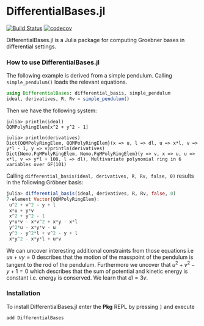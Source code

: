 # DifferentialBases.jl

[![Build Status](https://github.com/linus-md/DifferentialBases.jl/actions/workflows/CI.yml/badge.svg?branch=main)](https://github.com/linus-md/DifferentialBases.jl/actions/workflows/CI.yml?query=branch%3Amain) [![codecov](https://codecov.io/github/linus-md/DifferentialBases.jl/graph/badge.svg?token=6XCVN0734M)](https://codecov.io/github/linus-md/DifferentialBases.jl)

DifferentialBases.jl is a Julia package for computing Groebner bases in differential settings.

### How to use DifferentialBases.jl

The following example is derived from a simple pendulum. Calling ``simple_pendulum()`` loads the relevant equations.

```julia
using DifferentialBases: differential_basis, simple_pendulum
ideal, derivatives, R, Rv = simple_pendulum()
```

Then we have the following system:

```julia-repl
julia> println(ideal)
QQMPolyRingElem[x^2 + y^2 - 1]

julia> println(derivatives)
Dict{QQMPolyRingElem, QQMPolyRingElem}(x => u, l => dl, u => x*l, v => y*l - 1, y => v)println(derivatives)
Dict{Nemo.FqMPolyRingElem, Nemo.FqMPolyRingElem}(y => v, x => u, u => x*l, v => y*l + 100, l => dl), Multivariate polynomial ring in 6 variables over GF(101)
```

Calling `differential_basis(ideal, derivatives, R, Rv, false, 0)` results in the following Gröbner basis:

```julia
julia> differential_basis(ideal, derivatives, R, Rv, false, 0)
7-element Vector{QQMPolyRingElem}:
 u^2 + v^2 - y + l
 x*u + y*v
 x^2 + y^2 - 1
 y*u*v - x*v^2 + x*y - x*l
 y^2*u - x*y*v - u
 y^3 - y^2*l + v^2 - y + l
 x*y^2 - x*y*l + u*v
```

We can uncover interesting additional constraints from those equations i.e $ux + vy = 0$ describes that the motion of the masspoint of the pendulum is tangent to the rod of the pendulum. Furthermore we uncover that $u^2 + v^2 - y + 1 = 0$ which describes that the sum of potential and kinetic energy is constant i.e. energy is conserved. We learn that $dl= 3v$.

### Installation

To install DifferentialBases.jl enter the **Pkg** REPL by pressing `]` and execute

```julia-repl
add DifferentialBases
```
